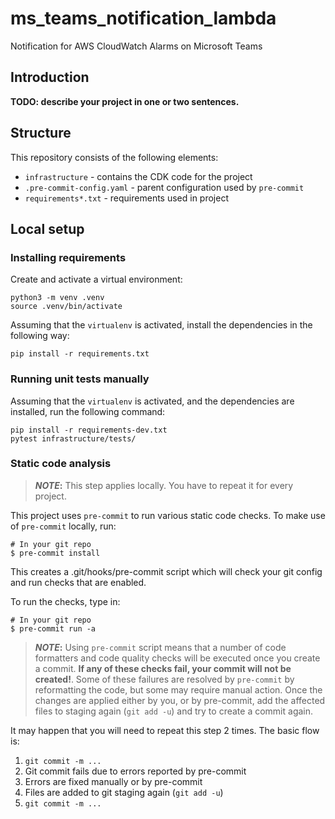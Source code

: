 # ms_teams_notification_lambda
Notification for AWS CloudWatch Alarms on Microsoft Teams

## Introduction

**TODO: describe your project in one or two sentences.**

## Structure

This repository consists of the following elements:

 - `infrastructure` - contains the CDK code for the project
 - `.pre-commit-config.yaml` - parent configuration used by `pre-commit`
 - `requirements*.txt` - requirements used in project

## Local setup

### Installing requirements

Create and activate a virtual environment:

```commandline
python3 -m venv .venv
source .venv/bin/activate
```

Assuming that the `virtualenv` is activated, install the dependencies in the following way:

```commandline
pip install -r requirements.txt
```

### Running unit tests manually

Assuming that the `virtualenv` is activated, and the dependencies are installed, run the following command:

```commandline
pip install -r requirements-dev.txt
pytest infrastructure/tests/
```

### Static code analysis

> **_NOTE_:** This step applies locally. You have to repeat it for every project.

This project uses `pre-commit` to run various static code checks.
To make use of `pre-commit` locally, run:

    # In your git repo
    $ pre-commit install

This creates a .git/hooks/pre-commit script which will check your git config and run checks that are enabled.

To run the checks, type in:

    # In your git repo
    $ pre-commit run -a

> **_NOTE_:**   Using `pre-commit` script means that a number of code formatters and code quality checks will be
executed once you create a commit. **If any of these checks fail, your commit will not be created!**.
Some of these failures are resolved by `pre-commit` by reformatting the code, but some may require manual action.
Once the changes are applied either by you, or by pre-commit, add the affected files to staging again (`git add -u`)
and try to create a commit again.

It may happen that you will need to repeat this step 2 times. The basic flow is:

1. `git commit -m ...`
2. Git commit fails due to errors reported by pre-commit
3. Errors are fixed manually or by pre-commit
4. Files are added to git staging again (`git add -u`)
5. `git commit -m ...`
